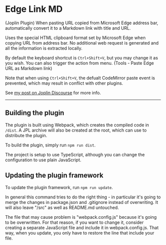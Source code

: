 # Edge Link MD

(Joplin Plugin) When pasting URL copied from Microsoft Edge address bar, automatically convert it to a Markdown link with title and URL.

Uses the special HTML clipboard format set by Microsoft Edge when copying URL from address bar. No additional web request is generated and all the information is extracted locally.

By default the keyboard shortcut is `Ctrl+Shift+V`, but you may change it as you wish. You can also trigger the action from menu. (Tools - Paste Edge URL as Markdown link)

Note that when using `Ctrl+Shift+V`, the defualt CodeMirror paste event is prevented, which may result in conflict with other plugins. 

See [my post on Joplin Discourse](https://discourse.joplinapp.org/t/edge-link-md-when-pasting-url-copied-from-edge-address-bar-convert-it-to-a-markdown-link/23533) for more info.


---


## Building the plugin

The plugin is built using Webpack, which creates the compiled code in `/dist`. A JPL archive will also be created at the root, which can use to distribute the plugin.

To build the plugin, simply run `npm run dist`.

The project is setup to use TypeScript, although you can change the configuration to use plain JavaScript.

## Updating the plugin framework

To update the plugin framework, run `npm run update`.

In general this command tries to do the right thing - in particular it's going to merge the changes in package.json and .gitignore instead of overwriting. It will also leave "/src" as well as README.md untouched.

The file that may cause problem is "webpack.config.js" because it's going to be overwritten. For that reason, if you want to change it, consider creating a separate JavaScript file and include it in webpack.config.js. That way, when you update, you only have to restore the line that include your file.
